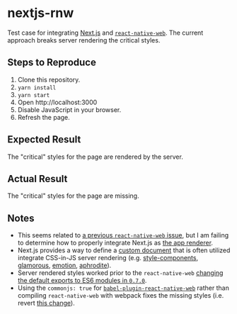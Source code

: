 # nextjs-rnw

Test case for integrating [Next.js](https://github.com/zeit/next.js) and [`react-native-web`](https://github.com/necolas/react-native-web). The current approach breaks server rendering the critical styles.

## Steps to Reproduce

1.  Clone this repository.
1.  `yarn install`
1.  `yarn start`
1.  Open http://localhost:3000
1.  Disable JavaScript in your browser.
1.  Refresh the page.

## Expected Result

The "critical" styles for the page are rendered by the server.

## Actual Result

The "critical" styles for the page are missing.

## Notes

- This seems related to [a previous `react-native-web` issue](https://github.com/necolas/react-native-web/issues/778#issuecomment-360385264), but I am failing to determine how to properly integrate Next.js as [the app renderer](https://github.com/necolas/react-native-web/issues/778#issuecomment-360704308).
- Next.js provides a way to define a [custom document](https://github.com/zeit/next.js#custom-document) that is often utilized integrate CSS-in-JS server rendering (e.g. [style-components](https://github.com/zeit/next.js/blob/canary/examples/with-styled-components/pages/_document.js#L7), [glamorous](https://github.com/zeit/next.js/blob/canary/examples/with-glamorous/pages/_document.js#L7), [emotion](https://github.com/zeit/next.js/blob/canary/examples/with-emotion/pages/_document.js#L7), [aphrodite](https://github.com/zeit/next.js/blob/canary/examples/with-aphrodite/pages/_document.js#L6)).
- Server rendered styles worked prior to the `react-native-web` [changing the default exports to ES6 modules in `0.7.0`](https://github.com/necolas/react-native-web/releases/tag/0.7.0).
- Using the `commonjs: true` for [`babel-plugin-react-native-web`](https://github.com/necolas/react-native-web/tree/master/packages/babel-plugin-react-native-web#usage) rather than compiling `react-native-web` with webpack fixes the missing styles (i.e. revert [this change](https://github.com/HealthTeacher/nextjs-rnw/commit/b0a9843c1b490f3a5d0ce6f7b0edff8626e24b8b)).
